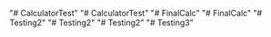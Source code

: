 "# CalculatorTest" 
"# CalculatorTest" 
"# FinalCalc" 
"# FinalCalc" 
"# Testing2" 
"# Testing2" 
"# Testing2" 
"# Testing3" 
